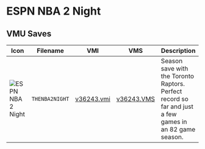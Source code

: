 # ESPN NBA 2 Night

## VMU Saves

| Icon | Filename | VMI | VMS | Description |
|------|----------|-----|-----|-------------|
| ![ESPN NBA 2 Night](../icons/THENBA2NIGHT.GIF) | `THENBA2NIGHT` | [v36243.vmi](v36243.vmi) | [v36243.VMS](v36243.VMS) | Season save with the Toronto Raptors. Perfect record so far and just a few games in an 82 game season. 

